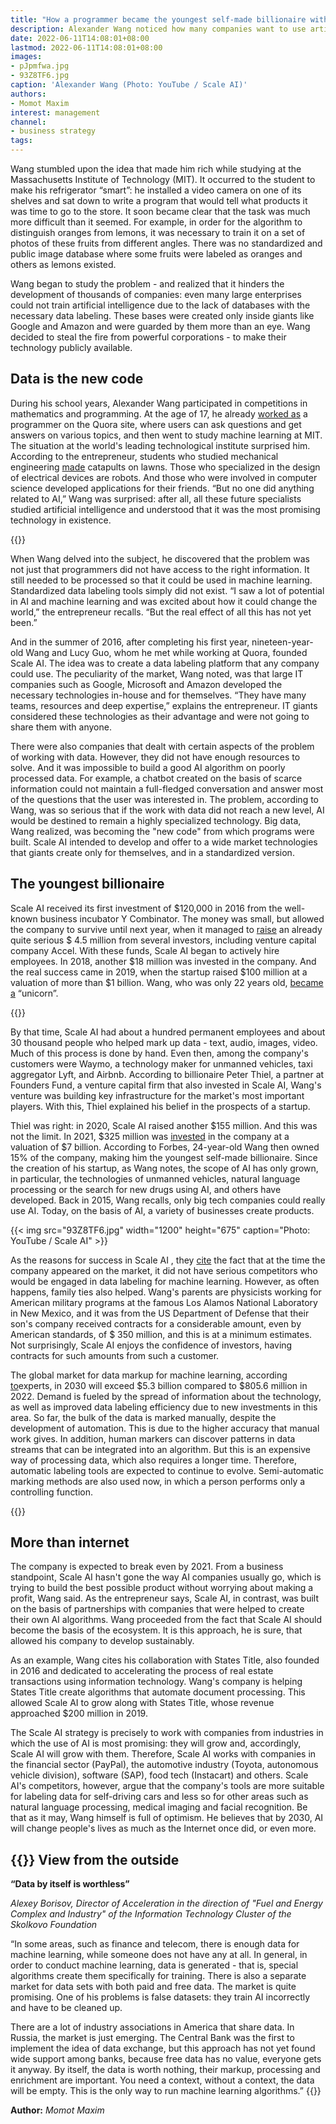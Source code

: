 ```yaml
---
title: "How a programmer became the youngest self-made billionaire with AI"
description: Alexander Wang noticed how many companies want to use artificial intelligence, but do not have the tools to do so. He realized that this was a gold mine. His company was worth more than $7 billion in just five years when he was 24.
date: 2022-06-11T14:08:01+08:00
lastmod: 2022-06-11T14:08:01+08:00
images:
- pJpmfwa.jpg
- 93Z8TF6.jpg
caption: 'Alexander Wang (Photo: YouTube / Scale AI)'
authors:
- Momot Maxim
interest: management
channel: 
- business strategy
tags: 
---
```


Wang stumbled upon the idea that made him rich while studying at the Massachusetts Institute of Technology (MIT). It occurred to the student to make his refrigerator “smart”: he installed a video camera on one of its shelves and sat down to write a program that would tell what products it was time to go to the store. It soon became clear that the task was much more difficult than it seemed. For example, in order for the algorithm to distinguish oranges from lemons, it was necessary to train it on a set of photos of these fruits from different angles. There was no standardized and public image database where some fruits were labeled as oranges and others as lemons existed.

Wang began to study the problem - and realized that it hinders the development of thousands of companies: even many large enterprises could not train artificial intelligence due to the lack of databases with the necessary data labeling. These bases were created only inside giants like Google and Amazon and were guarded by them more than an eye. Wang decided to steal the fire from powerful corporations - to make their technology publicly available.

Data is the new code
--------------------

During his school years, Alexander Wang participated in competitions in mathematics and programming. At the age of 17, he already [worked as](https://www.forbes.com/sites/colehorton/2022/05/25/the-new-youngest-self-made-billionaire-in-the-world-is-a-25-year-old-college-dropout/?sh=534b5be6494b) a programmer on the Quora site, where users can ask questions and get answers on various topics, and then went to study machine learning at MIT. The situation at the world's leading technological institute surprised him. According to the entrepreneur, students who studied mechanical engineering [made](https://www.businessofbusiness.com/articles/scale-ai-machine-learning-startup-alexandr-wang/) catapults on lawns. Those who specialized in the design of electrical devices are robots. And those who were involved in computer science developed applications for their friends. “But no one did anything related to AI,” Wang was surprised: after all, all these future specialists studied artificial intelligence and understood that it was the most promising technology in existence.

{{<ads>}}

When Wang delved into the subject, he discovered that the problem was not just that programmers did not have access to the right information. It still needed to be processed so that it could be used in machine learning. Standardized data labeling tools simply did not exist. “I saw a lot of potential in AI and machine learning and was excited about how it could change the world,” the entrepreneur recalls. “But the real effect of all this has not yet been.”

And in the summer of 2016, after completing his first year, nineteen-year-old Wang and Lucy Guo, whom he met while working at Quora, founded Scale AI. The idea was to create a data labeling platform that any company could use. The peculiarity of the market, Wang noted, was that large IT companies such as Google, Microsoft and Amazon developed the necessary technologies in-house and for themselves. “They have many teams, resources and deep expertise,” explains the entrepreneur. IT giants considered these technologies as their advantage and were not going to share them with anyone.

There were also companies that dealt with certain aspects of the problem of working with data. However, they did not have enough resources to solve. And it was impossible to build a good AI algorithm on poorly processed data. For example, a chatbot created on the basis of scarce information could not maintain a full-fledged conversation and answer most of the questions that the user was interested in. The problem, according to Wang, was so serious that if the work with data did not reach a new level, AI would be destined to remain a highly specialized technology. Big data, Wang realized, was becoming the "new code" from which programs were built. Scale AI intended to develop and offer to a wide market technologies that giants create only for themselves, and in a standardized version.

The youngest billionaire
------------------------

Scale AI received its first investment of $120,000 in 2016 from the well-known business incubator Y Combinator. The money was small, but allowed the company to survive until next year, when it managed to [raise](https://scale.com/blog/announcing-our-series-a-with-accel) an already quite serious $ 4.5 million from several investors, including venture capital company Accel. With these funds, Scale AI began to actively hire employees. In 2018, another $18 million was invested in the company. And the real success came in 2019, when the startup raised $100 million at a valuation of more than $1 billion. Wang, who was only 22 years old, [became a](https://techcrunch.com/2019/08/05/scale-ai-and-its-22-year-old-ceo-lock-down-100-million-to-help-label-silicon-valleys-data/) “unicorn”.

{{<ads>}}

By that time, Scale AI had about a hundred permanent employees and about 30 thousand people who helped mark up data - text, audio, images, video. Much of this process is done by hand. Even then, among the company's customers were Waymo, a technology maker for unmanned vehicles, taxi aggregator Lyft, and Airbnb. According to billionaire Peter Thiel, a partner at Founders Fund, a venture capital firm that also invested in Scale AI, Wang's venture was building key infrastructure for the market's most important players. With this, Thiel explained his belief in the prospects of a startup.

Thiel was right: in 2020, Scale AI raised another $155 million. And this was not the limit. In 2021, $325 million was [invested](https://www.reuters.com/article/us-scale-ai-funding-idUSKBN2C02QN) in the company at a valuation of $7 billion. According to Forbes, 24-year-old Wang then owned 15% of the company, making him the youngest self-made billionaire. Since the creation of his startup, as Wang notes, the scope of AI has only grown, in particular, the technologies of unmanned vehicles, natural language processing or the search for new drugs using AI, and others have developed. Back in 2015, Wang recalls, only big tech companies could really use AI. Today, on the basis of AI, a variety of businesses create products.

{{< img src="93Z8TF6.jpg" width="1200" height="675" caption="Photo: YouTube / Scale AI" >}}

As the reasons for success in Scale AI , they [cite](https://www.v7labs.com/blog/5-alternatives-to-scale-ai) the fact that at the time the company appeared on the market, it did not have serious competitors who would be engaged in data labeling for machine learning. However, as often happens, family ties also helped. Wang's parents are physicists working for American military programs at the famous Los Alamos National Laboratory in New Mexico, and it was from the US Department of Defense that their son's company received contracts for a considerable amount, even by American standards, of $ 350 million, and this is at a minimum estimates. Not surprisingly, Scale AI enjoys the confidence of investors, having contracts for such amounts from such a customer.

The global market for data markup for machine learning, according [to](https://www.grandviewresearch.com/industry-analysis/data-annotation-tools-market)experts, in 2030 will exceed $5.3 billion compared to $805.6 million in 2022. Demand is fueled by the spread of information about the technology, as well as improved data labeling efficiency due to new investments in this area. So far, the bulk of the data is marked manually, despite the development of automation. This is due to the higher accuracy that manual work gives. In addition, human markers can discover patterns in data streams that can be integrated into an algorithm. But this is an expensive way of processing data, which also requires a longer time. Therefore, automatic labeling tools are expected to continue to evolve. Semi-automatic marking methods are also used now, in which a person performs only a controlling function.

{{<ads>}}

More than internet
------------------

The company is expected to break even by 2021. From a business standpoint, Scale AI hasn't gone the way AI companies usually go, which is trying to build the best possible product without worrying about making a profit, Wang said. As the entrepreneur says, Scale AI, in contrast, was built on the basis of partnerships with companies that were helped to create their own AI algorithms. Wang proceeded from the fact that Scale AI should become the basis of the ecosystem. It is this approach, he is sure, that allowed his company to develop sustainably.

As an example, Wang cites his collaboration with States Title, also founded in 2016 and dedicated to accelerating the process of real estate transactions using information technology. Wang's company is helping States Title create algorithms that automate document processing. This allowed Scale AI to grow along with States Title, whose revenue approached $200 million in 2019.

The Scale AI strategy is precisely to work with companies from industries in which the use of AI is most promising: they will grow and, accordingly, Scale AI will grow with them. Therefore, Scale AI works with companies in the financial sector (PayPal), the automotive industry (Toyota, autonomous vehicle division), software (SAP), food tech (Instacart) and others. Scale AI's competitors, however, argue that the company's tools are more suitable for labeling data for self-driving cars and less so for other areas such as natural language processing, medical imaging and facial recognition. Be that as it may, Wang himself is full of optimism. He believes that by 2030, AI will change people's lives as much as the Internet once did, or even more.

{{<info>}}
View from the outside
---------------------

**“Data by itself is worthless”**

_Alexey Borisov, Director of Acceleration in the direction of "Fuel and Energy Complex and Industry" of the Information Technology Cluster of the Skolkovo Foundation_

“In some areas, such as finance and telecom, there is enough data for machine learning, while someone does not have any at all. In general, in order to conduct machine learning, data is generated - that is, special algorithms create them specifically for training. There is also a separate market for data sets with both paid and free data. The market is quite promising. One of his problems is false datasets: they train AI incorrectly and have to be cleaned up.

There are a lot of industry associations in America that share data. In Russia, the market is just emerging. The Central Bank was the first to implement the idea of ​​data exchange, but this approach has not yet found wide support among banks, because free data has no value, everyone gets it anyway. By itself, the data is worth nothing, their markup, processing and enrichment are important. You need a context, without a context, the data will be empty. This is the only way to run machine learning algorithms.”
{{</info>}}

**Author:** *Momot Maxim*
